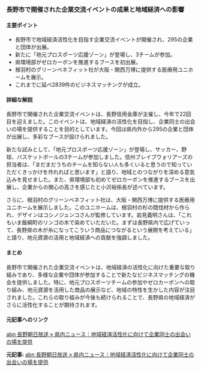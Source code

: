 ### 長野市で開催された企業交流イベントの成果と地域経済への影響

#### 主要ポイント
- 長野市で地域経済活性化を目指す企業交流イベントが開催され、295の企業と団体が出展。
- 新たに「地元プロスポーツ応援ゾーン」が登場し、3チームが参加。
- 県環境部がゼロカーボンを推進するブースを初出展。
- 根羽村のグリーンベネフィット社が大阪・関西万博に提供する医療用ユニホームを展示。
- これまでに延べ2839件のビジネスマッチングが成立。

#### 詳細な解説
長野市で開催された企業交流イベントは、長野信用金庫が主催し、今年で22回目を迎えました。このイベントは、地域経済の活性化を目指し、企業同士の出会いの場を提供することを目的としています。今回は県内外から295の企業と団体が出展し、多彩なブースが設けられました。

新たな試みとして、「地元プロスポーツ応援ゾーン」が登場し、サッカー、野球、バスケットボールの3チームが参加しました。信州ブレイブウォリアーズの担当者は、「まだまだうちのチームを知らない人も多くいると思うので知っていただくきっかけを作れればと思います」と語り、地域とのつながりを深める意気込みを見せました。また、県環境部も初めてゼロカーボンを推進するブースを出展し、企業からの関心の高さを感じたと小沢裕係長が述べています。

さらに、根羽村のグリーンベネフィット社は、大阪・関西万博に提供する医療用ユニホームを展示しました。このユニホームは、根羽村の杉の間伐材から作られ、デザインはコシノジュンコさんが監修しています。岩見義明さんは、「これもいま飯綱町のリンゴの木で染めていただいた。まずは長野県内で広げていって、長野県の木が糸になってこういう商品につながるという展開を考えている」と語り、地元資源の活用と地域経済への貢献を強調しました。

#### まとめ
長野市で開催された企業交流イベントは、地域経済の活性化に向けた重要な取り組みであり、多様な企業や団体が参加することで新たなビジネスマッチングの機会を提供しました。特に、地元プロスポーツチームの参加やゼロカーボンへの取り組み、地元資源を活用した商品の展示など、地域の特性を生かした内容が注目されました。これらの取り組みが今後も続けられることで、長野県の地域経済がさらに活性化することが期待されます。

#### 元記事へのリンク
[abn 長野朝日放送 » 県内ニュース｜地域経済活性化に向けて企業同士の出会いの場を提供](https://www.abn-tv.co.jp/news/local/20250514-1538.html)

**元記事:** [abn 長野朝日放送 » 県内ニュース｜地域経済活性化に向けて企業同士の出会いの場を提供](https://www.abn-tv.co.jp/news-abn/?detail=00040636)
